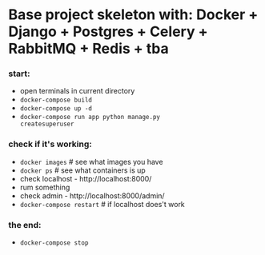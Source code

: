 # Base project skeleton with: Docker + Django + Postgres + Celery + RabbitMQ + Redis + tba

### start:
- open terminals in current directory
- <code>docker-compose build</code>
- <code>docker-compose up -d</code>
- <code>docker-compose run app python manage.py createsuperuser</code>

### check if it's working:
- <code>docker images</code> # see what images you have
- <code>docker ps</code> # see what containers is up
- check localhost - http://localhost:8000/
- rum something
- check admin - http://localhost:8000/admin/
- <code>docker-compose restart</code> # if localhost does't work

### the end:
- <code>docker-compose stop</code>
